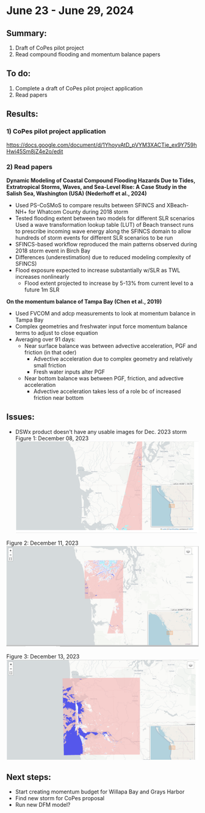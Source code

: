 # June 23 - June 29, 2024

## Summary:
1) Draft of CoPes pilot project<br>
2) Read compound flooding and momentum balance papers

## To do:
1) Complete a draft of CoPes pilot project application<br>
2) Read papers<br>

## Results:
### 1) CoPes pilot project application<br>
https://docs.google.com/document/d/1YhoyvAtD_pVYM3XACTie_ex9Y759hHwi45Sm8jZ4e2o/edit


### 2) Read papers<br>
<strong>Dynamic Modeling of Coastal Compound Flooding Hazards Due to Tides, Extratropical Storms, Waves, and Sea-Level Rise: A Case Study in the Salish Sea, Washington (USA) (Nederhoff et al., 2024)</strong>
- Used PS-CoSMoS to compare results between SFINCS and XBeach-NH+ for Whatcom County during 2018 storm
- Tested flooding extent between two models for different SLR scenarios
Used a wave transformation lookup table (LUT) of Beach transect runs to prescribe incoming wave energy along the SFINCS domain to allow hundreds of storm events for different SLR scenarios to be run
- SFINCS-based workflow reproduced the main patterns observed during 2018 storm event in Birch Bay
- Differences (underestimation) due to reduced modeling complexity of SFINCS)
- Flood exposure expected to increase substantially w/SLR as TWL increases nonlinearly
	- Flood extent projected to increase by 5-13% from current level to a future 1m SLR


<strong>On the momentum balance of Tampa Bay (Chen et al., 2019)</strong>
- Used FVCOM and adcp measurements to look at momentum balance in Tampa Bay
- Complex geometries and freshwater input force momentum balance terms to adjust to close equation
- Averaging over 91 days:
	- Near surface balance was between advective acceleration, PGF and friction (in that oder)
		- Advective acceleration due to complex geometry and relatively small friction
		- Fresh water inputs alter PGF
	- Near bottom balance was between PGF, friction, and advective acceleration
		- Advective acceleration takes less of a role bc of increased friction near bottom


## Issues:
- DSWx product doesn't have any usable images for Dec. 2023 storm<br>
Figure 1: December 08, 2023<br>
![Dec 08 2023](../Figures/070224meeting/DSWx_120823.png)

Figure 2: December 11, 2023<br>
![Dec 11 2023](../Figures/070224meeting/DSWx_121123.png)


Figure 3: December 13, 2023<br>
![Dec 13 2023](../Figures/070224meeting/DSWx_121323.png)

## Next steps:
- Start creating momentum budget for Willapa Bay and Grays Harbor
- Find new storm for CoPes proposal
- Run new DFM model?